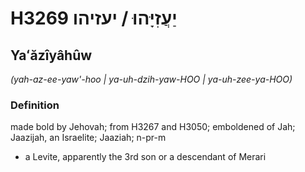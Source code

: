 # H3269 יַעֲזִיָּהוּ / יעזיהו

## Yaʻăzîyâhûw

_(yah-az-ee-yaw'-hoo | ya-uh-dzih-yaw-HOO | ya-uh-zee-ya-HOO)_

### Definition

made bold by Jehovah; from H3267 and H3050; emboldened of Jah; Jaazijah, an Israelite; Jaaziah; n-pr-m

- a Levite, apparently the 3rd son or a descendant of Merari

